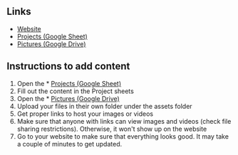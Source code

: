 ## Links ##
* [Website](https://ceeoinnovations.github.io/nepal_experiments/)
* [Projects (Google Sheet)](https://docs.google.com/spreadsheets/d/1U4aBBf9q97-BkLmzNtoMQ_Tocw36zD1ffxsuw3oacZ0/edit?usp=sharing)
* [Pictures (Google Drive)](https://drive.google.com/drive/folders/18xq9sFrMGJcxWahfgVnIUQOlp_HyYKqn?usp=sharing)

## Instructions to add content ##
1. Open the * [Projects (Google Sheet)](https://docs.google.com/spreadsheets/d/1U4aBBf9q97-BkLmzNtoMQ_Tocw36zD1ffxsuw3oacZ0/edit?usp=sharing)
2. Fill out the content in the Project sheets
3. Open the * [Pictures (Google Drive)](https://drive.google.com/drive/folders/18xq9sFrMGJcxWahfgVnIUQOlp_HyYKqn?usp=sharing)
4. Upload your files in their own folder under the assets folder 
5. Get proper links to host your images or videos 
6. Make sure that anyone with links can view images and videos (check file sharing restrictions). Otherwise, it won't show up on the website
7. Go to your website to make sure that everything looks good. It may take a couple of minutes to get updated.
